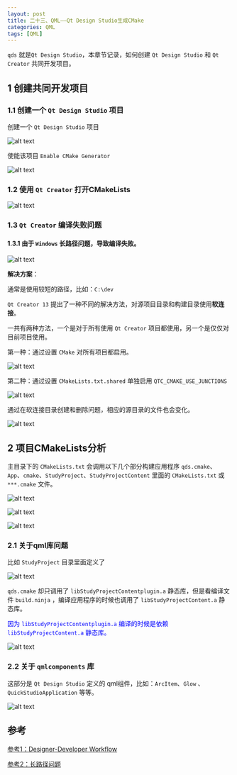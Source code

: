 ```yaml
---
layout: post
title: 二十三、QML——Qt Design Studio生成CMake
categories: QML
tags: [QML]
---
```


`qds` 就是`Qt Design Studio`，本章节记录，如何创建 `Qt Design Studio` 和 `Qt Creator` 共同开发项目。

## 1 创建共同开发项目

### 1.1 创建一个 `Qt Design Studio` 项目

创建一个 `Qt Design Studio` 项目

![alt text](/assets/Qt6/qml_23_CMake/image/image.png)

使能该项目 `Enable CMake Generator`

![alt text](/assets/Qt6/qml_23_CMake/image/image-1.png)

### 1.2 使用 `Qt Creator` 打开CMakeLists

![alt text](/assets/Qt6/qml_23_CMake/image/image-2.png)

### 1.3 `Qt Creator` 编译失败问题

#### 1.3.1 由于 `Windows` 长路径问题，导致编译失败。

![alt text](/assets/Qt6/qml_23_CMake/image/image-3.png)

**解决方案**：

通常是使用较短的路径，比如：`C:\dev`

`Qt Creator 13` 提出了一种不同的解决方法，对源项目目录和构建目录使用**软连接**。

一共有两种方法，一个是对于所有使用 `Qt Creator` 项目都使用，另一个是仅仅对目前项目使用。

第一种：通过设置 `CMake` 对所有项目都启用。

![alt text](/assets/Qt6/qml_23_CMake/image/image-4.png)

第二种：通过设置 `CMakeLists.txt.shared` 单独启用 `QTC_CMAKE_USE_JUNCTIONS` 

![alt text](/assets/Qt6/qml_23_CMake/image/image-6.png)

通过在软连接目录创建和删除问题，相应的源目录的文件也会变化。

![alt text](/assets/Qt6/qml_23_CMake/image/image-5.png)

## 2 项目CMakeLists分析
主目录下的 `CMakeLists.txt` 会调用以下几个部分构建应用程序 `qds.cmake`、`App`、`cmake`、`StudyProject`、`StudyProjectContent` 里面的 `CMakeLists.txt` 或 `***.cmake` 文件。

![alt text](/assets/Qt6/qml_23_CMake/image/image-7.png)

![alt text](/assets/Qt6/qml_23_CMake/image/image-8.png)

![alt text](/assets/Qt6/qml_23_CMake/image/image-9.png)

### 2.1 关于qml库问题

比如 `StudyProject` 目录里面定义了

![alt text](/assets/Qt6/qml_23_CMake/image/image-10.png)

`qds.cmake` 却只调用了 `libStudyProjectContentplugin.a` 静态库，但是看编译文件 `build.ninja` ，编译应用程序的时候也调用了 `libStudyProjectContent.a` 静态库。

<font color="blue">因为 `libStudyProjectContentplugin.a` 编译的时候是依赖  `libStudyProjectContent.a` 静态库。</font>

![alt text](/assets/Qt6/qml_23_CMake/image/image-11.png)

### 2.2 关于 `qmlcomponents` 库

这部分是 `Qt Design Studio` 定义的 qml组件，比如：`ArcItem`、`Glow` 、`QuickStudioApplication` 等等。

![alt text](/assets/Qt6/qml_23_CMake/image/image-12.png)

## 参考

[参考1：Designer-Developer Workflow](https://doc.qt.io/qtdesignstudio/studio-designer-developer-workflow.html)

[参考2：长路径问题](https://www.qt.io/blog/qt-creator-13-cmake-update)